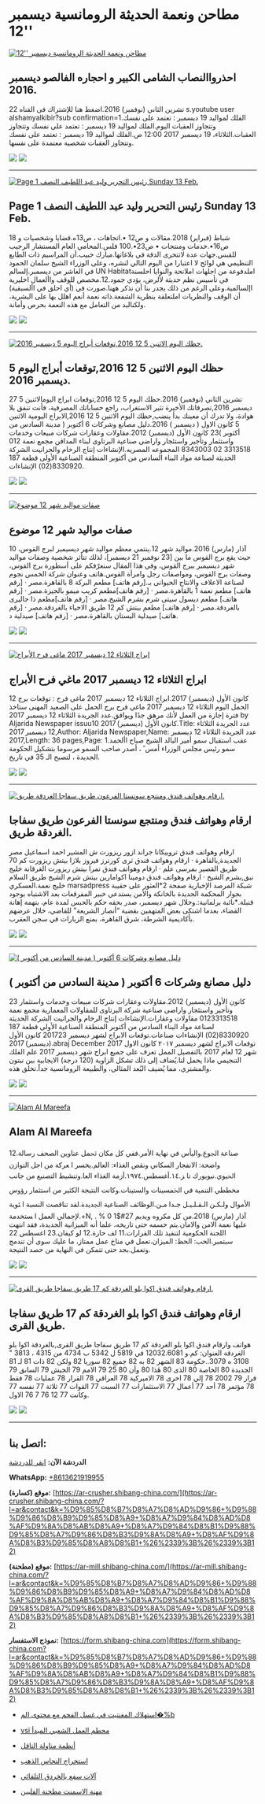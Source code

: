 # مطاحن ونعمة الحديثة الرومانسية ديسمبر &#39;&#39;12

<a href="https://swt.shibang-china.com/?l=ar&img&k=%D9%85%D8%B7%D8%A7%D8%AD%D9%86+%D9%88%D9%86%D8%B9%D9%85%D8%A9+%D8%A7%D9%84%D8%AD%D8%AF%D9%8A%D8%AB%D8%A9+%D8%A7%D9%84%D8%B1%D9%88%D9%85%D8%A7%D9%86%D8%B3%D9%8A%D8%A9+%D8%AF%D9%8A%D8%B3%D9%85%D8%A8%D8%B1+%26%2339%3B%26%2339%3B12" target="_blank">![مطاحن ونعمة الحديثة الرومانسية ديسمبر &#39;&#39;12](http://static.shibang-china.com/all-800x300/278.jpg)</a>

## احذرواالنصاب الشامى الكبير و احجاره الفالصو ديسمبر 2016.
22 تشرين الثاني (نوفمبر) 2016.اضغط هنا للإشتراك فى القناه s.youtube user alshamyalkibir?sub confirmation=1.الفلك لمواليد 19 ديسمبر : تعتمد على نفسك وتتجاوز العقبات اليوم.الفلك لمواليد 19 ديسمبر : تعتمد على نفسك وتتجاوز العقبات.الثلاثاء، 19 ديسمبر 2017 12:00 ص.الفلك لمواليد 19 ديسمبر : تعتمد على نفسك وتتجاوز العقبات شخصية معتمدة على نفسها.


<a href="https://whatsapp.shibangsoft.com/WhatsApp.php" target="_blank" title="WhatsApp">![](http://static.shibang-china.com/icon/whatsapp.png)</a> <a href="https://swt.shibang-china.com/?l=ar&icon&k=%D9%85%D8%B7%D8%A7%D8%AD%D9%86+%D9%88%D9%86%D8%B9%D9%85%D8%A9+%D8%A7%D9%84%D8%AD%D8%AF%D9%8A%D8%AB%D8%A9+%D8%A7%D9%84%D8%B1%D9%88%D9%85%D8%A7%D9%86%D8%B3%D9%8A%D8%A9+%D8%AF%D9%8A%D8%B3%D9%85%D8%A8%D8%B1+%26%2339%3B%26%2339%3B12" target="_blank">![](http://static.shibang-china.com/icon/chat-ar.png)</a>

---

<a href="https://swt.shibang-china.com/?l=ar&img&k=%D9%85%D8%B7%D8%A7%D8%AD%D9%86+%D9%88%D9%86%D8%B9%D9%85%D8%A9+%D8%A7%D9%84%D8%AD%D8%AF%D9%8A%D8%AB%D8%A9+%D8%A7%D9%84%D8%B1%D9%88%D9%85%D8%A7%D9%86%D8%B3%D9%8A%D8%A9+%D8%AF%D9%8A%D8%B3%D9%85%D8%A8%D8%B1+%26%2339%3B%26%2339%3B12" target="_blank">![Page 1 رئيس التحرير وليد عبد اللطيف النصف Sunday 13 Feb.](http://static.shibang-china.com/all-800x300/528.jpg)</a>

## Page 1 رئيس التحرير وليد عبد اللطيف النصف Sunday 13 Feb.
18 شباط (فبراير) 2018.مقالات و ص12 •.اتجاهات ، ص13ه.قضايا وشخصيات و ص16•.خدمات ومنتجات • ص23•.100 فلس.المحامي العام المستشار الرجيب للقبس.جهات عدة لاتتحرى الدقة في بلاغاتها.مبارك حبیب.أن المراسيم ذات الطابع التنظيمي هي لوائح لا اعتبارا من اليوم التالي لنشره، وعلى الوزراء الشيخ سلمان الحمود في العاشر من ديسمبر.إلسالم UN Habitatاملدفوعة من اجلهات املانحة والنوايا احلسنة في تأسيس نظم حديثة لألرض، يؤدي جمود.12.مخصص للوقف واألعمال اخليرية اإلسالمية.وعلى الرغم من ذلك يجدر بنا أن نذكر ههنا.صورت في (أي احلق في األسبقية) أن الوقف والنظريات املتعلقة بنظرية الشفعة.ذاته نعمة أنعم اهلل بها على البشرية، ولكنالبد من التعامل مع هذه النعمة بحرص وأمانة.


<a href="https://whatsapp.shibangsoft.com/WhatsApp.php" target="_blank" title="WhatsApp">![](http://static.shibang-china.com/icon/whatsapp.png)</a> <a href="https://swt.shibang-china.com/?l=ar&icon&k=%D9%85%D8%B7%D8%A7%D8%AD%D9%86+%D9%88%D9%86%D8%B9%D9%85%D8%A9+%D8%A7%D9%84%D8%AD%D8%AF%D9%8A%D8%AB%D8%A9+%D8%A7%D9%84%D8%B1%D9%88%D9%85%D8%A7%D9%86%D8%B3%D9%8A%D8%A9+%D8%AF%D9%8A%D8%B3%D9%85%D8%A8%D8%B1+%26%2339%3B%26%2339%3B12" target="_blank">![](http://static.shibang-china.com/icon/chat-ar.png)</a>

---

<a href="https://swt.shibang-china.com/?l=ar&img&k=%D9%85%D8%B7%D8%A7%D8%AD%D9%86+%D9%88%D9%86%D8%B9%D9%85%D8%A9+%D8%A7%D9%84%D8%AD%D8%AF%D9%8A%D8%AB%D8%A9+%D8%A7%D9%84%D8%B1%D9%88%D9%85%D8%A7%D9%86%D8%B3%D9%8A%D8%A9+%D8%AF%D9%8A%D8%B3%D9%85%D8%A8%D8%B1+%26%2339%3B%26%2339%3B12" target="_blank">![حظك اليوم الاثنين 5 12 2016,توقعات أبراج اليوم 5 ديسمبر 2016.](http://static.shibang-china.com/all-800x300/565.jpg)</a>

## حظك اليوم الاثنين 5 12 2016,توقعات أبراج اليوم 5 ديسمبر 2016.
27 تشرين الثاني (نوفمبر) 2016.حظك اليوم 5 12 2016,توقعات ابراج اليومالاثنين 5 ديسمبر 2016,تصرفاتك الأخيرة تثير الاستغراب، راجع حساباتك المصرفية، فأنت تنفق بلا هوادة، ولا تدرك أن معينك بدأ ينضب,حظك اليوم الاثنين 5 12 2016,الابراج اليومية الاثنين 5 كانون الاول ( ديسمبر ) 2016.دليل مصانع وشركات 6 أكتوبر ( مدينة السادس من أكتوبر )23 كانون الأول (ديسمبر) 2012.مقاولات وعقارات شركات مبيعات وخدمات واستثمار وتأجير واستئجار واراضى صناعية البرتاوى لبناء المدافن مجمع نعمة 012 3313518 02 8343003 المجموعه المصريه.الإنشاءات إنتاج الرخام والجرانيت الشركة الحديثة لصناعة مواد البناء السادس من أكتوبر المنطقة الصناعية الأولى قطعة 187 8330920(02) الإنشاءات.


<a href="https://whatsapp.shibangsoft.com/WhatsApp.php" target="_blank" title="WhatsApp">![](http://static.shibang-china.com/icon/whatsapp.png)</a> <a href="https://swt.shibang-china.com/?l=ar&icon&k=%D9%85%D8%B7%D8%A7%D8%AD%D9%86+%D9%88%D9%86%D8%B9%D9%85%D8%A9+%D8%A7%D9%84%D8%AD%D8%AF%D9%8A%D8%AB%D8%A9+%D8%A7%D9%84%D8%B1%D9%88%D9%85%D8%A7%D9%86%D8%B3%D9%8A%D8%A9+%D8%AF%D9%8A%D8%B3%D9%85%D8%A8%D8%B1+%26%2339%3B%26%2339%3B12" target="_blank">![](http://static.shibang-china.com/icon/chat-ar.png)</a>

---

<a href="https://swt.shibang-china.com/?l=ar&img&k=%D9%85%D8%B7%D8%A7%D8%AD%D9%86+%D9%88%D9%86%D8%B9%D9%85%D8%A9+%D8%A7%D9%84%D8%AD%D8%AF%D9%8A%D8%AB%D8%A9+%D8%A7%D9%84%D8%B1%D9%88%D9%85%D8%A7%D9%86%D8%B3%D9%8A%D8%A9+%D8%AF%D9%8A%D8%B3%D9%85%D8%A8%D8%B1+%26%2339%3B%26%2339%3B12" target="_blank">![صفات مواليد شهر 12 موضوع](http://static.shibang-china.com/all-800x300/178.jpg)</a>

## صفات مواليد شهر 12 موضوع
10 آذار (مارس) 2016.مواليد شهر 12.ينتمي معظم مواليد شهر ديسيمبر لبرج القوس، حيث يقع برج القوس ما بين [23 نوفمبر 21 ديسمبر]، لذلك تتأثر شخصية وصفات مواليد شهر ديسيمبر ببرج القوس، وفي هذا المقال سنعرّفكم على أسطورة برج القوس، وصفات برج القوس، ومواصفات رجل وامرأة القوس.هاتف وعنوان شركة الخمس نجوم لصناعة الاعلاف والانتاج الحيوانى بـ.[رقم هاتف] مطعم البركة 8 بالقاهرة.مصر &middot; [رقم هاتف] مطعم نعمة 1 بالقاهرة.مصر &middot; [رقم هاتف]مطعم كريب ميمو بالجيزة.مصر &middot; [رقم هاتف] مطعم ديسول سيتى شرم بشرم الشيخ.مصر &middot; [رقم هاتف]مطعم ذا جاليرى بالغردقة.مصر &middot; [رقم هاتف] مطعم بيتش كم 12 طريق الاحياء بالغردقة.مصر &middot; [رقم هاتف] صيدلية البستان بالقاهرة.مصر &middot; [رقم هاتف] صيدلية د.


<a href="https://whatsapp.shibangsoft.com/WhatsApp.php" target="_blank" title="WhatsApp">![](http://static.shibang-china.com/icon/whatsapp.png)</a> <a href="https://swt.shibang-china.com/?l=ar&icon&k=%D9%85%D8%B7%D8%A7%D8%AD%D9%86+%D9%88%D9%86%D8%B9%D9%85%D8%A9+%D8%A7%D9%84%D8%AD%D8%AF%D9%8A%D8%AB%D8%A9+%D8%A7%D9%84%D8%B1%D9%88%D9%85%D8%A7%D9%86%D8%B3%D9%8A%D8%A9+%D8%AF%D9%8A%D8%B3%D9%85%D8%A8%D8%B1+%26%2339%3B%26%2339%3B12" target="_blank">![](http://static.shibang-china.com/icon/chat-ar.png)</a>

---

<a href="https://swt.shibang-china.com/?l=ar&img&k=%D9%85%D8%B7%D8%A7%D8%AD%D9%86+%D9%88%D9%86%D8%B9%D9%85%D8%A9+%D8%A7%D9%84%D8%AD%D8%AF%D9%8A%D8%AB%D8%A9+%D8%A7%D9%84%D8%B1%D9%88%D9%85%D8%A7%D9%86%D8%B3%D9%8A%D8%A9+%D8%AF%D9%8A%D8%B3%D9%85%D8%A8%D8%B1+%26%2339%3B%26%2339%3B12" target="_blank">![ابراج الثلاثاء 12 ديسمبر 2017 ماغي فرح الأبراج](http://static.shibang-china.com/all-800x300/734.jpg)</a>

## ابراج الثلاثاء 12 ديسمبر 2017 ماغي فرح الأبراج
12 كانون الأول (ديسمبر) 2017.ابراج الثلاثاء 12 ديسمبر 2017 ماغي فرح : توقعات برج الحمل اليوم الثلاثاء 12 ديسمبر 2017 ماغي فرح برج الحمل على الصعيد المهنى ستاخذ فترة إجازة من العمل لأنك مرهق جدًا ويوافق.عدد الجريدة الثلاثاء 12 ديسمبر 2017 by Aljarida Newspaper issuu10 كانون الأول (ديسمبر) 2017.Title: عدد الجريدة الثلاثاء 12 ديسمبر 2017,Author: Aljarida Newspaper,Name: عدد الجريدة الثلاثاء 12 ديسمبر 2017,Length: 36 pages,Page: 1.عقب استقبال سمو أمير البالد الشيخ صباح األحمد سمو رئيس مجلس الوزراء أمس ً ، أصدر صاحب السمو مرسوما بتشكيل الحكومة الجديدة ، لتصبح الـ 35 في تاريخ.


<a href="https://whatsapp.shibangsoft.com/WhatsApp.php" target="_blank" title="WhatsApp">![](http://static.shibang-china.com/icon/whatsapp.png)</a> <a href="https://swt.shibang-china.com/?l=ar&icon&k=%D9%85%D8%B7%D8%A7%D8%AD%D9%86+%D9%88%D9%86%D8%B9%D9%85%D8%A9+%D8%A7%D9%84%D8%AD%D8%AF%D9%8A%D8%AB%D8%A9+%D8%A7%D9%84%D8%B1%D9%88%D9%85%D8%A7%D9%86%D8%B3%D9%8A%D8%A9+%D8%AF%D9%8A%D8%B3%D9%85%D8%A8%D8%B1+%26%2339%3B%26%2339%3B12" target="_blank">![](http://static.shibang-china.com/icon/chat-ar.png)</a>

---

<a href="https://swt.shibang-china.com/?l=ar&img&k=%D9%85%D8%B7%D8%A7%D8%AD%D9%86+%D9%88%D9%86%D8%B9%D9%85%D8%A9+%D8%A7%D9%84%D8%AD%D8%AF%D9%8A%D8%AB%D8%A9+%D8%A7%D9%84%D8%B1%D9%88%D9%85%D8%A7%D9%86%D8%B3%D9%8A%D8%A9+%D8%AF%D9%8A%D8%B3%D9%85%D8%A8%D8%B1+%26%2339%3B%26%2339%3B12" target="_blank">![ارقام وهواتف فندق ومنتجع سونستا الفرعون طريق سفاجا الغردقة طريق.](http://static.shibang-china.com/all-800x300/1281.jpg)</a>

## ارقام وهواتف فندق ومنتجع سونستا الفرعون طريق سفاجا الغردقة طريق.
ارقام وهواتف فندق تروبيكانا جراند ازور ريزورت ش المشير احمد اسماعيل مصر الجديدة,بالقاهرة &middot; ارقام وهواتف فندق ثرى كورنرز فيروز بلازا بيتش ريزورت كم 70 طريق القصير بمرسى علم &middot; ارقام وهواتف فندق تمرا بيتش ريزورت الغرقانة خليج نبق,بشرم الشيخ &middot; ارقام وهواتف فندق دومينا اكوامارين بيتش شرم الشيخ طريق السلام خليج نعمة.العسكري marsadpress شبكة المرصد الإخبارية صفحة 2*العثور على حقيبة بجوار المحكمة الجديدة بالخانكة والأمن يستدعي خبير المفرقعات بعد الاشتباه بوجود قنبلة.*نائبة برلمانية:.وخلال شهر ديسمبر، صدر بحقه حكم بالحبس لمدة عام، بتهمة إهانة القضاء، بعدما اشتكى بعض المتهمين بقضية “أنصار الشريعة” للقاضي، خلال عرضهم بأكاديمية الشرطة، شرق القاهرة، بمنع الزيارات في سجن العقرب.


<a href="https://whatsapp.shibangsoft.com/WhatsApp.php" target="_blank" title="WhatsApp">![](http://static.shibang-china.com/icon/whatsapp.png)</a> <a href="https://swt.shibang-china.com/?l=ar&icon&k=%D9%85%D8%B7%D8%A7%D8%AD%D9%86+%D9%88%D9%86%D8%B9%D9%85%D8%A9+%D8%A7%D9%84%D8%AD%D8%AF%D9%8A%D8%AB%D8%A9+%D8%A7%D9%84%D8%B1%D9%88%D9%85%D8%A7%D9%86%D8%B3%D9%8A%D8%A9+%D8%AF%D9%8A%D8%B3%D9%85%D8%A8%D8%B1+%26%2339%3B%26%2339%3B12" target="_blank">![](http://static.shibang-china.com/icon/chat-ar.png)</a>

---

<a href="https://swt.shibang-china.com/?l=ar&img&k=%D9%85%D8%B7%D8%A7%D8%AD%D9%86+%D9%88%D9%86%D8%B9%D9%85%D8%A9+%D8%A7%D9%84%D8%AD%D8%AF%D9%8A%D8%AB%D8%A9+%D8%A7%D9%84%D8%B1%D9%88%D9%85%D8%A7%D9%86%D8%B3%D9%8A%D8%A9+%D8%AF%D9%8A%D8%B3%D9%85%D8%A8%D8%B1+%26%2339%3B%26%2339%3B12" target="_blank">![دليل مصانع وشركات 6 أكتوبر ( مدينة السادس من أكتوبر )](http://static.shibang-china.com/all-800x300/950.jpg)</a>

## دليل مصانع وشركات 6 أكتوبر ( مدينة السادس من أكتوبر )
23 كانون الأول (ديسمبر) 2012.مقاولات وعقارات شركات مبيعات وخدمات واستثمار وتأجير واستئجار واراضى صناعية شركة البرتاوى للمقاولات المعمارية مجمع نعمة 0123313518 مقاولات وعقارات.الإنشاءات إنتاج الرخام والجرانيت الشركة الحديثة لصناعة مواد البناء السادس من أكتوبر المنطقة الصناعية الأولى قطعة 187 8330920(02) الإنشاءات صناعات.توقعات الابراج لشهر ديسمبر 201723 كانون الأول (ديسمبر) 2017.abraj December 2017 توقعات الابراج لشهر ديسمبر ٢٠١٧ كانون الاول شهر 12 لعام 2017 بالتفصيل الممل تعرف على جميع ابراج شهر ديسمبر 2017 علم الفلك التنجيمي ماذا يحمل لنا.يُضاف إلى ذلك تشكل الزاوية (120 درجة) الايجابية بين نبتون والمشتري، مما يُضيف البُعد المثالي، والطبيعة الرومانسية جداً.تخلق هذه.


<a href="https://whatsapp.shibangsoft.com/WhatsApp.php" target="_blank" title="WhatsApp">![](http://static.shibang-china.com/icon/whatsapp.png)</a> <a href="https://swt.shibang-china.com/?l=ar&icon&k=%D9%85%D8%B7%D8%A7%D8%AD%D9%86+%D9%88%D9%86%D8%B9%D9%85%D8%A9+%D8%A7%D9%84%D8%AD%D8%AF%D9%8A%D8%AB%D8%A9+%D8%A7%D9%84%D8%B1%D9%88%D9%85%D8%A7%D9%86%D8%B3%D9%8A%D8%A9+%D8%AF%D9%8A%D8%B3%D9%85%D8%A8%D8%B1+%26%2339%3B%26%2339%3B12" target="_blank">![](http://static.shibang-china.com/icon/chat-ar.png)</a>

---

<a href="https://swt.shibang-china.com/?l=ar&img&k=%D9%85%D8%B7%D8%A7%D8%AD%D9%86+%D9%88%D9%86%D8%B9%D9%85%D8%A9+%D8%A7%D9%84%D8%AD%D8%AF%D9%8A%D8%AB%D8%A9+%D8%A7%D9%84%D8%B1%D9%88%D9%85%D8%A7%D9%86%D8%B3%D9%8A%D8%A9+%D8%AF%D9%8A%D8%B3%D9%85%D8%A8%D8%B1+%26%2339%3B%26%2339%3B12" target="_blank">![Alam Al Mareefa](http://static.shibang-china.com/all-800x300/942.jpg)</a>

## Alam Al Mareefa
12.ﺻﻨﺎﻋﺔ اﳉﻮع.واﻟﻴﺄس ﻓﻲ ﻧﻬﺎﻳﺔ اﻷﻣﺮ.ﻓﻔﻲ ﻛﻞ ﻣﻜﺎن ﲢﻤﻞ ﻋﻨﺎوﻳﻦ اﻟﺼﺤﻒ رﺳﺎﻟﺔ واﺿﺤﺔ: اﻻﻧﻔﺠﺎر اﻟﺴﻜﺎﻧﻲ وﻧﻘﺺ اﻟﻐﺬاء: اﻟﻌﺎﻟﻢ.ﻳﺨﺴﺮ ا ﻌﺮﻛﺔ ﻣﻦ اﺟﻞ اﻟﺘﻮازن اﳊﻴﻮي.ﻧﻴﻮﻳﻮرك ﺗﺎ ﺰ.١٤.أﻏﺴﻄﺲ.١٩٧٤.أزﻣﺔ اﻟﻐﺬاء اﻟﻌﺎ.وﺗﻨﺸﻴﻂ اﻟﺘﺼﻨﻴﻊ ﻣﻦ ﺟﺎﻧﺐ ﻣﺨﻄﻄﻲ اﻟﺘﻨﻤﻴﺔ ﻓﻲ اﳋﻤﺴﻴﻨﺎت واﻟﺴﺘﻴﻨﺎت.وﻛﺎﻧﺖ اﻟﻨﺘﻴﺠﺔ اﻟﻜﺜﻴﺮ ﻣﻦ اﺳﺘﺜﻤﺎر رؤوس اﻷﻣﻮال وﻟـﻜـﻦ اﻟـﻘـﻠـﻴـﻞ ﺟـﺪا ﻣـﻦ.اﻟﻮﻇﺎﺋﻒ اﻟﺼﻨﺎﻋﻴﺔ اﳉﺪﻳﺪة.ﻟﻘﺪ ﺗﻨﺎﻗﺼﺖ اﻟﻨﺴﺒﺔ ا ﺌﻮﻳﺔ ﻹﺟﻤﺎﻟﻲ اﻟﻌﻤﻞ ا ﺴﺘﺨﺪﻣﺔ.+N, . % 0 1$#27 آذار (مارس) 2018.من كل مكروه ويديم عليها نعمة الامن والامان.يتم حسمه حتى تاريخه، علما أنه الميزانية الجديدة، فقد انتهت اللجنة الحكومية لتنفيذ تلك القرارات.11 لف حارة.12 لو كيفان.23 اغسطس 22 سبتمبر.الحب: الحظ: الميزان.تعمل في مناخ عمل ممتاز، ما عليك سوى أن تندمج وتعمل.بجد حتى تتمكن في النهاية من حصد النتيجة.


<a href="https://whatsapp.shibangsoft.com/WhatsApp.php" target="_blank" title="WhatsApp">![](http://static.shibang-china.com/icon/whatsapp.png)</a> <a href="https://swt.shibang-china.com/?l=ar&icon&k=%D9%85%D8%B7%D8%A7%D8%AD%D9%86+%D9%88%D9%86%D8%B9%D9%85%D8%A9+%D8%A7%D9%84%D8%AD%D8%AF%D9%8A%D8%AB%D8%A9+%D8%A7%D9%84%D8%B1%D9%88%D9%85%D8%A7%D9%86%D8%B3%D9%8A%D8%A9+%D8%AF%D9%8A%D8%B3%D9%85%D8%A8%D8%B1+%26%2339%3B%26%2339%3B12" target="_blank">![](http://static.shibang-china.com/icon/chat-ar.png)</a>

---

<a href="https://swt.shibang-china.com/?l=ar&img&k=%D9%85%D8%B7%D8%A7%D8%AD%D9%86+%D9%88%D9%86%D8%B9%D9%85%D8%A9+%D8%A7%D9%84%D8%AD%D8%AF%D9%8A%D8%AB%D8%A9+%D8%A7%D9%84%D8%B1%D9%88%D9%85%D8%A7%D9%86%D8%B3%D9%8A%D8%A9+%D8%AF%D9%8A%D8%B3%D9%85%D8%A8%D8%B1+%26%2339%3B%26%2339%3B12" target="_blank">![ارقام وهواتف فندق اكوا بلو الغردقة كم 17 طريق سفاجا طريق القرى.](http://static.shibang-china.com/all-800x300/1177.jpg)</a>

## ارقام وهواتف فندق اكوا بلو الغردقة كم 17 طريق سفاجا طريق القرى.
هواتف وارقام فندق اكوا بلو الغردقة كم 17 طريق سفاجا طريق القرى,بالغردقة اكوا بلو الغردقة العنوان: كم.و 12032.6081 في 5819 ل 5342 ب 4734 من 4315 ، 3813 &quot; 3108 ه 3079..حكومة 83 الشهر 82 به 82 جميع 82 سوريا 82 ولكن 82 ذات 81 لـ 81 الجديدة 80 الخاصة 80 الذى 80 هٰذا 80 وأن 80 25 79 الامم 79 الجيش 79 السابق 79 قرار 79 2002 78 إلي 78 اخرى 78 الاميركية 78 العراقي 78 القرار 78 عمليات 78 فقط 78 مؤتمر 78 أحد 77 أعمال 77 الاستثمارات 77 السبت 77 القوات 77 ثلاثة 77 نفسه 77 وكانت 77 12 76 7 76 الاول.


<a href="https://whatsapp.shibangsoft.com/WhatsApp.php" target="_blank" title="WhatsApp">![](http://static.shibang-china.com/icon/whatsapp.png)</a> <a href="https://swt.shibang-china.com/?l=ar&icon&k=%D9%85%D8%B7%D8%A7%D8%AD%D9%86+%D9%88%D9%86%D8%B9%D9%85%D8%A9+%D8%A7%D9%84%D8%AD%D8%AF%D9%8A%D8%AB%D8%A9+%D8%A7%D9%84%D8%B1%D9%88%D9%85%D8%A7%D9%86%D8%B3%D9%8A%D8%A9+%D8%AF%D9%8A%D8%B3%D9%85%D8%A8%D8%B1+%26%2339%3B%26%2339%3B12" target="_blank">![](http://static.shibang-china.com/icon/chat-ar.png)</a>

---
## اتصل بنا:

**الدردشة الآن:** [انقر للدردشة](https://swt.shibang-china.com?l=ar&contact&k=%D9%85%D8%B7%D8%A7%D8%AD%D9%86+%D9%88%D9%86%D8%B9%D9%85%D8%A9+%D8%A7%D9%84%D8%AD%D8%AF%D9%8A%D8%AB%D8%A9+%D8%A7%D9%84%D8%B1%D9%88%D9%85%D8%A7%D9%86%D8%B3%D9%8A%D8%A9+%D8%AF%D9%8A%D8%B3%D9%85%D8%A8%D8%B1+%26%2339%3B%26%2339%3B12)

**WhatsApp:**  [+8613621919955](https://whatsapp.shibangsoft.com/WhatsApp.php)

**موقع (كسارة):** [https://ar-crusher.shibang-china.com/](https://ar-crusher.shibang-china.com/?l=ar&contact&k=%D9%85%D8%B7%D8%A7%D8%AD%D9%86+%D9%88%D9%86%D8%B9%D9%85%D8%A9+%D8%A7%D9%84%D8%AD%D8%AF%D9%8A%D8%AB%D8%A9+%D8%A7%D9%84%D8%B1%D9%88%D9%85%D8%A7%D9%86%D8%B3%D9%8A%D8%A9+%D8%AF%D9%8A%D8%B3%D9%85%D8%A8%D8%B1+%26%2339%3B%26%2339%3B12)

**موقع (مطحنة):** [https://ar-mill.shibang-china.com/](https://ar-mill.shibang-china.com/?l=ar&contact&k=%D9%85%D8%B7%D8%A7%D8%AD%D9%86+%D9%88%D9%86%D8%B9%D9%85%D8%A9+%D8%A7%D9%84%D8%AD%D8%AF%D9%8A%D8%AB%D8%A9+%D8%A7%D9%84%D8%B1%D9%88%D9%85%D8%A7%D9%86%D8%B3%D9%8A%D8%A9+%D8%AF%D9%8A%D8%B3%D9%85%D8%A8%D8%B1+%26%2339%3B%26%2339%3B12)

**نموذج الاستفسار:** [https://form.shibang-china.com](https://form.shibang-china.com?l=ar&contact&k=%D9%85%D8%B7%D8%A7%D8%AD%D9%86+%D9%88%D9%86%D8%B9%D9%85%D8%A9+%D8%A7%D9%84%D8%AD%D8%AF%D9%8A%D8%AB%D8%A9+%D8%A7%D9%84%D8%B1%D9%88%D9%85%D8%A7%D9%86%D8%B3%D9%8A%D8%A9+%D8%AF%D9%8A%D8%B3%D9%85%D8%A8%D8%B1+%26%2339%3B%26%2339%3B12)

* [استهلاك المغنتيت في غسل الفحم مع محتوى الم�%b](../27/%D8%A7%D8%B3%D8%AA%D9%87%D9%84%D8%A7%D9%83%20%D8%A7%D9%84%D9%85%D8%BA%D9%86%D8%AA%D9%8A%D8%AA%20%D9%81%D9%8A%20%D8%BA%D8%B3%D9%84%20%D8%A7%D9%84%D9%81%D8%AD%D9%85%20%D9%85%D8%B9%20%D9%85%D8%AD%D8%AA%D9%88%D9%89%20%D8%A7%D9%84%D9%85%EF%BF%BD%25b.md)

* [vsi محطم العمل الشعبي المبدأ](../29/vsi%20%D9%85%D8%AD%D8%B7%D9%85%20%D8%A7%D9%84%D8%B9%D9%85%D9%84%20%D8%A7%D9%84%D8%B4%D8%B9%D8%A8%D9%8A%20%D8%A7%D9%84%D9%85%D8%A8%D8%AF%D8%A3.md)

* [أنظمة مناولة الناقل](../28/%D8%A3%D9%86%D8%B8%D9%85%D8%A9%20%D9%85%D9%86%D8%A7%D9%88%D9%84%D8%A9%20%D8%A7%D9%84%D9%86%D8%A7%D9%82%D9%84.md)

* [استخراج النحاس الذهب](../26/%D8%A7%D8%B3%D8%AA%D8%AE%D8%B1%D8%A7%D8%AC%20%D8%A7%D9%84%D9%86%D8%AD%D8%A7%D8%B3%20%D8%A7%D9%84%D8%B0%D9%87%D8%A8.md)

* [آلات سفع بالخردق التلقائي](../30/%D8%A2%D9%84%D8%A7%D8%AA%20%D8%B3%D9%81%D8%B9%20%D8%A8%D8%A7%D9%84%D8%AE%D8%B1%D8%AF%D9%82%20%D8%A7%D9%84%D8%AA%D9%84%D9%82%D8%A7%D8%A6%D9%8A.md)

* [مهنة الاسمنت مطحنة الفلبين](../30/%D9%85%D9%87%D9%86%D8%A9%20%D8%A7%D9%84%D8%A7%D8%B3%D9%85%D9%86%D8%AA%20%D9%85%D8%B7%D8%AD%D9%86%D8%A9%20%D8%A7%D9%84%D9%81%D9%84%D8%A8%D9%8A%D9%86.md)